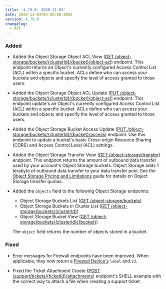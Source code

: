 ```yaml
---
title: '4.79.0: 2020-11-03'
date: 2020-11-03T04:00:00.000Z
version: 4.79.0
changelog:
  - API
---
```

### Added

- Added the Object Storage Object ACL View ([GET /object-storage/buckets/{clusterId}/{bucket}/object-acl](http://www.linode.com/docs/api/object-storage/#object-storage-object-acl-config-view)) endpoint. This endpoint returns an Object's currently configured Access Control List (ACL) within a specific bucket. ACLs define who can access your buckets and objects and specify the level of access granted to those users.

- Added the Object Storage Object ACL Update ([PUT /object-storage/buckets/{clusterId}/{bucket}/object-acl](http://www.linode.com/docs/api/object-storage/#object-storage-object-acl-config-update)) endpoint. This endpoint update's an Object's currently configured Access Control List (ACL) within a specific bucket. ACLs define who can access your buckets and objects and specify the level of access granted to those users.

- Added the Object Storage Bucket Access Update ([PUT /object-storage/buckets/{clusterId}/{bucket}/access](http://www.linode.com/docs/api/object-storage/#object-storage-bucket-access-update)) endpoint. Use this endpoint to update a bucket's basic Cross-origin Resource Sharing (CORS) and Access Control Level (ACL) settings.

- Added the Object Storage Transfer View ([GET /object-storage/transfer](http://www.linode.com/docs/api/object-storage/#object-storage-object-acl-config-view)) endpoint. This endpoint returns the amount of outbound data transfer used by your account's Object Storage buckets. Object Storage adds 1 terabyte of outbound data transfer to your data transfer pool. See the [Object Storage Pricing and Limitations](http://www.linode.com/docs/guides/pricing-and-limitations/) guide for details on Object Storage transfer quotas.

- Added the `objects` field to the following Object Storage endpoints:

    - Object Storage Buckets List ([GET /object-storage/buckets](http://www.linode.com/docs/api/object-storage/#object-storage-buckets-list))
    - Object Storage Buckets in Cluster List ([GET /object-storage/buckets/{clusterId}](http://www.linode.com/docs/api/object-storage/#object-storage-buckets-in-cluster-list))
    - Object Storage Bucket View ([GET /object-storage/buckets/{clusterId}/{bucket}](http://www.linode.com/docs/api/object-storage/#object-storage-bucket-view))

    The `object` field returns the number of objects stored in a bucket.

### Fixed

- Error messages for Firewall endpoints have been improved. When applicable, they now return a [Firewall Device's](http://www.linode.com/docs/api/networking/#firewall-device-create) `label` and `id`.

- Fixed the Ticket Attachment Create ([POST /support/tickets/{ticketId}/attachments](http://www.linode.com/docs/api/support/#ticket-attachment-create)) endpoint's SHELL example with the correct way to attach a file when creating a support ticket.
